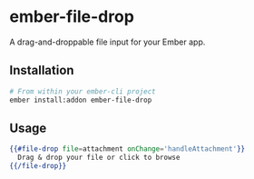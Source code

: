 # ember-file-drop

A drag-and-droppable file input for your Ember app.

## Installation

```bash
# From within your ember-cli project
ember install:addon ember-file-drop
```

## Usage

```hbs
{{#file-drop file=attachment onChange='handleAttachment'}}
  Drag & drop your file or click to browse
{{/file-drop}}
```
